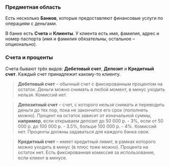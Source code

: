 ### Предметная область

Есть несколько **Банков**, которые предоставляют финансовые услуги по операциям с деньгами.

В банке есть **Счета** и **Клиенты**. У клиента есть имя, фамилия, адрес и номер паспорта (имя и фамилия обязательны, остальное – опционально).

### Счета и проценты

Счета бывают трёх видов: **Дебетовый счет**, **Депозит** и **Кредитный счет**. Каждый счет принадлежит какому-то клиенту.

> **Дебетовый счет** – обычный счет с фиксированным процентом на остаток. Деньги можно снимать в любой момент, в минус уходить нельзя. Комиссий нет.
> 

> **Депозитный счет** – счет, с которого нельзя снимать и переводить деньги до тех пор, пока не закончится его срок (пополнять можно). Процент на остаток зависит от изначальной суммы, **например**, если открываем депозит до 50 000 р. - 3%, если от 50 000 р. до 100 000 р. - 3.5%, больше 100 000 р. - 4%. Комиссий нет. Проценты должны задаваться для каждого банка свои.
> 

> **Кредитный счет** – имеет кредитный лимит, в рамках которого можно уходить в минус (в плюс тоже можно). Процента на остаток нет. Есть фиксированная комиссия за использование, если клиент в минусе.
>

